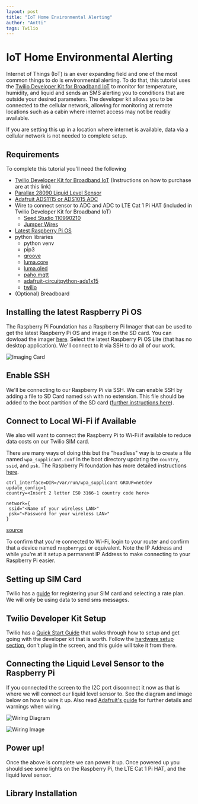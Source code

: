```yaml
---
layout: post
title: "IoT Home Environmental Alerting"
author: "Antti"
tags: Twilio
---
```


# IoT Home Environmental Alerting

Internet of Things (IoT) is an ever expanding field and one of the most common things to do is environmental alerting.  To do that, this tutorial uses the [Twilio Developer Kit for Broadband IoT](https://www.twilio.com/docs/iot/wireless/get-started-twilio-developer-kit-broadband-iot) to monitor for temperature, humidity, and liquid and sends an SMS alerting you to conditions that are outside your desired parameters. The developer kit allows you to be connected to the cellular network, allowing for monitoring at remote locations such as a cabin where internet access may not be readily available.  

If you are setting this up in a location where internet is available, data via a cellular network is not needed to complete setup.

## Requirements
To complete this tutorial you'll need the following
- [Twilio Developer Kit for Broadband IoT](https://www.twilio.com/docs/iot/wireless/get-started-twilio-developer-kit-broadband-iot) (Instructions on how to purchase are at this link)
- [Parallax 28090 Liquid Level Sensor](https://www.parallax.com/product/mini-liquid-level-sensor/)
- [Adafruit ADS1115 or ADS1015 ADC](https://cdn-learn.adafruit.com/downloads/pdf/adafruit-4-channel-adc-breakouts.pdf)
- Wire to connect sensor to ADC and ADC to LTE Cat 1 Pi HAT (included in Twilio Developer Kit for Broadband IoT)    
    - [Seed Studio 110990210](https://www.seeedstudio.com/Grove-4-pin-Male-Jumper-to-Grove-4-pin-Conversion-Cable-5-PCs-per-Pack.html) 
    - [Jumper Wires](https://www.digikey.ca/en/products/detail/adafruit-industries-llc/153/7241430)
- [Latest Raspberry Pi OS](https://www.raspberrypi.org/software/)
- python libraries
    - python venv 
    - pip3
    - [groove](https://github.com/Seeed-Studio/grove.py#installation)
    - [luma.core](https://pypi.org/project/luma.core/)
    - [luma.oled](https://pypi.org/project/luma.oled/)
    - [paho.mqtt](https://pypi.org/project/paho-mqtt/)
    - [adafruit-circuitpython-ads1x15](https://pypi.org/project/adafruit-circuitpython-ads1x15/)
    - [twilio](https://pypi.org/project/twilio/)
- (Optional) Breadboard

## Installing the latest Raspberry Pi OS
The Raspberry Pi Foundation has a Raspberry Pi Imager that can be used to get the latest Raspberry Pi OS and image it on the SD card.  You can dowload the imager [here](https://www.raspberrypi.org/software/).  Select the latest Raspberry Pi OS Lite (that has no desktop application).  We'll connect to it via SSH to do all of our work.  

![Imaging Card](../assets/image_card.gif)

## Enable SSH

We'll be connecting to our Raspberry Pi via SSH. We can enable SSH by adding a file to SD Card named `ssh` with no extension.  This file should be added to the boot partition of the SD card ([further instructions here](https://www.raspberrypi.org/documentation/remote-access/ssh/)).


##  Connect to Local Wi-Fi if Available
We also will want to connect the Raspberry Pi to Wi-Fi if available to reduce data costs on our Twilio SIM card.  

There are many ways of doing this but the "headless" way is to create a file named `wpa_supplicant.conf` in the boot directory updating the `country`, `ssid`, and `psk`. The Raspberry Pi foundation has more detailed instructions [here](https://www.raspberrypi.org/documentation/configuration/wireless/headless.md).

```
ctrl_interface=DIR=/var/run/wpa_supplicant GROUP=netdev
update_config=1
country=<Insert 2 letter ISO 3166-1 country code here>

network={
 ssid="<Name of your wireless LAN>"
 psk="<Password for your wireless LAN>"
}
```
[source](https://www.raspberrypi.org/documentation/configuration/wireless/headless.md)

To confirm that you're connected to Wi-Fi, login to your router and confirm that a device named `raspberrypi` or equivalent. Note the IP Address and while you're at it setup a permanent IP Address to make connecting to your Raspberry Pi easier.

## Setting up SIM Card

Twilio has a [guide](https://www.twilio.com/docs/iot/wireless/how-to-order-and-register-your-first-sim) for registering your SIM card and selecting a rate plan. We will only be using data to send sms messages.

## Twilio Developer Kit Setup
Twilio has a [Quick Start Guide](https://www.twilio.com/docs/iot/wireless/get-started-twilio-developer-kit-broadband-iot) that walks through how to setup and get going with the developer kit that is worth.  Follow the [hardware setup section](https://www.twilio.com/docs/iot/wireless/get-started-twilio-developer-kit-broadband-iot#the-hardware), don't plug in the screen, and this guide will take it from there.


## Connecting the Liquid Level Sensor to the Raspberry Pi
If you connected the screen to the I2C port disconnect it now as that is where we will connect our liquid level sensor to. See the diagram and image below on how to wire it up. Also read [Adafruit's guide](https://cdn-learn.adafruit.com/downloads/pdf/adafruit-4-channel-adc-breakouts.pdf) for further details and warnings when wiring.

![Wiring Diagram](../assets/wiring_diagram.png)

![Wiring Image](../assets/wiring_image.jpg)

## Power up!

Once the above is complete we can power it up. Once powered up you should see some lights on the Raspberry Pi, the LTE Cat 1 Pi HAT, and the liquid level sensor.

## Library Installation
